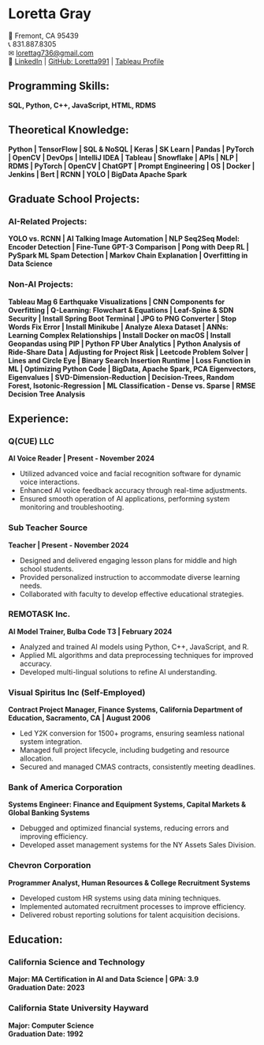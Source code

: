 # Loretta Gray

📍 Fremont, CA 95439  
📞 831.887.8305  
✉ [lorettag736@gmail.com](mailto:lorettag736@gmail.com)  
🔗 [LinkedIn](#) | [GitHub: Loretta991](#) | [Tableau Profile](https://public.tableau.com/app/profile/loretta.gray6623/vizzes)  

## Programming Skills:
**SQL, Python, C++, JavaScript, HTML, RDMS**

## Theoretical Knowledge:
**Python | TensorFlow | SQL & NoSQL | Keras | SK Learn | Pandas | PyTorch | OpenCV | DevOps | IntelliJ IDEA | Tableau | Snowflake | APIs | NLP | RDMS | PyTorch | OpenCV | ChatGPT | Prompt Engineering | OS | Docker | Jenkins | Bert | RCNN | YOLO | BigData Apache Spark**

## Graduate School Projects:

### AI-Related Projects:
**YOLO vs. RCNN | AI Talking Image Automation | NLP Seq2Seq Model: Encoder Detection | Fine-Tune GPT-3 Comparison | Pong with Deep RL | PySpark ML Spam Detection | Markov Chain Explanation | Overfitting in Data Science**

### Non-AI Projects:
**Tableau Mag 6 Earthquake Visualizations | CNN Components for Overfitting | Q-Learning: Flowchart & Equations | Leaf-Spine & SDN Security | Install Spring Boot Terminal | JPG to PNG Converter | Stop Words Fix Error | Install Minikube | Analyze Alexa Dataset | ANNs: Learning Complex Relationships | Install Docker on macOS | Install Geopandas using PIP | Python FP Uber Analytics | Python Analysis of Ride-Share Data | Adjusting for Project Risk | Leetcode Problem Solver | Lines and Circle Eye | Binary Search Insertion Runtime | Loss Function in ML | Optimizing Python Code | BigData, Apache Spark, PCA Eigenvectors, Eigenvalues | SVD-Dimension-Reduction | Decision-Trees, Random Forest, Isotonic-Regression | ML Classification - Dense vs. Sparse | RMSE Decision Tree Analysis**

## Experience:

### Q(CUE) LLC
**AI Voice Reader | Present - November 2024**
- Utilized advanced voice and facial recognition software for dynamic voice interactions.
- Enhanced AI voice feedback accuracy through real-time adjustments.
- Ensured smooth operation of AI applications, performing system monitoring and troubleshooting.

### Sub Teacher Source
**Teacher | Present - November 2024**
- Designed and delivered engaging lesson plans for middle and high school students.
- Provided personalized instruction to accommodate diverse learning needs.
- Collaborated with faculty to develop effective educational strategies.

### REMOTASK Inc.
**AI Model Trainer, Bulba Code T3 | February 2024**
- Analyzed and trained AI models using Python, C++, JavaScript, and R.
- Applied ML algorithms and data preprocessing techniques for improved accuracy.
- Developed multi-lingual solutions to refine AI understanding.

### Visual Spiritus Inc (Self-Employed)
**Contract Project Manager, Finance Systems, California Department of Education, Sacramento, CA | August 2006**
- Led Y2K conversion for 1500+ programs, ensuring seamless national system integration.
- Managed full project lifecycle, including budgeting and resource allocation.
- Secured and managed CMAS contracts, consistently meeting deadlines.

### Bank of America Corporation
**Systems Engineer: Finance and Equipment Systems, Capital Markets & Global Banking Systems**
- Debugged and optimized financial systems, reducing errors and improving efficiency.
- Developed asset management systems for the NY Assets Sales Division.

### Chevron Corporation
**Programmer Analyst, Human Resources & College Recruitment Systems**
- Developed custom HR systems using data mining techniques.
- Implemented automated recruitment processes to improve efficiency.
- Delivered robust reporting solutions for talent acquisition decisions.

## Education:

### California Science and Technology  
**Major: MA Certification in AI and Data Science | GPA: 3.9**  
**Graduation Date: 2023**  

### California State University Hayward  
**Major: Computer Science**  
**Graduation Date: 1992**
